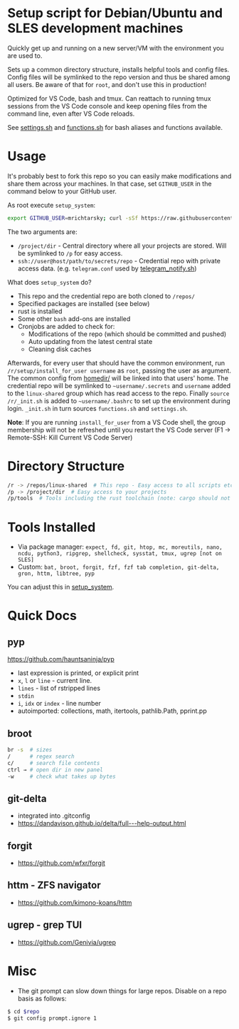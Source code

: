 # Setup script for Debian/Ubuntu and SLES development machines

Quickly get up and running on a new server/VM with the environment you are used to.

Sets up a common directory structure, installs helpful tools and config files. Config files will be symlinked to the repo version and thus be shared among all users. Be aware of that for `root`, and don't use this in production!

Optimized for VS Code, bash and tmux. Can reattach to running tmux sessions from the VS Code console and keep opening files from the command line, even after VS Code reloads.

See [settings.sh](https://github.com/mrichtarsky/linux-shared/blob/main/env/settings.sh) and [functions.sh](https://github.com/mrichtarsky/linux-shared/blob/main/env/functions.sh) for bash aliases and functions available.

# Usage

It's probably best to fork this repo so you can easily make modifications and share them across your machines. In that case, set `GITHUB_USER` in the command below to your GitHub user.

As root execute `setup_system`:
``` sh
export GITHUB_USER=mrichtarsky; curl -sSf https://raw.githubusercontent.com/$GITHUB_USER/linux-shared/main/setup/setup_system | bash -s -- /project/dir ssh://user@host/path/to/secrets/repo
```

The two arguments are:

- `/project/dir` - Central directory where all your projects are stored. Will be symlinked to `/p` for easy access.
- `ssh://user@host/path/to/secrets/repo` - Credential repo with private access data. (e.g. `telegram.conf` used by [telegram_notify.sh](https://github.com/mrichtarsky/linux-shared/blob/main/scripts/telegram_notify))

What does `setup_system` do?
- This repo and the credential repo are both cloned to `/repos/`
- Specified packages are installed (see below)
- rust is installed
- Some other `bash` add-ons are installed
- Cronjobs are added to check for:
  - Modifications of the repo (which should be committed and pushed)
  - Auto updating from the latest central state
  - Cleaning disk caches

Afterwards, for every user that should have the common environment, run `/r/setup/install_for_user username` as `root`, passing the user as argument. The common config from [homedir/](https://github.com/mrichtarsky/linux-shared/tree/main/homedir) will be linked into that users' home. The credential repo will be symlinked to `~username/.secrets` and `username` added to the `linux-shared` group which has read access to the repo. Finally `source /r/_init.sh` is added to `~username/.bashrc` to set up the environment during login. `_init.sh` in turn sources `functions.sh` and `settings.sh`.

**Note**: If you are running `install_for_user` from a VS Code shell, the group membership will not be refreshed until you restart the VS Code server (F1 -> Remote-SSH: Kill Current VS Code Server)

# Directory Structure

``` sh
/r -> /repos/linux-shared  # This repo - Easy access to all scripts etc.
/p -> /project/dir  # Easy access to your projects
/p/tools  # Tools including the rust toolchain (note: cargo should not be used concurrently)
```

# Tools Installed

- Via package manager: `expect, fd, git, htop, mc, moreutils, nano, ncdu, python3, ripgrep, shellcheck, sysstat, tmux, ugrep [not on SLES]`
- Custom: `bat, broot, forgit, fzf, fzf tab completion, git-delta, gron, httm, libtree, pyp`

You can adjust this in [setup_system](https://github.com/mrichtarsky/linux-shared/blob/main/setup/setup_system).

# Quick Docs

## pyp

https://github.com/hauntsaninja/pyp

- last expression is printed, or explicit print
- `x`, `l` or `line` - current line.
- `lines` - list of rstripped lines
- `stdin`
- `i`, `idx` or `index` - line number
- autoimported: collections, math, itertools, pathlib.Path, pprint.pp

## broot

``` sh
br -s  # sizes
/      # regex search
c/     # search file contents
ctrl → # open dir in new panel
-w     # check what takes up bytes
```

## git-delta

- integrated into .gitconfig
- https://dandavison.github.io/delta/full---help-output.html

## forgit

- https://github.com/wfxr/forgit

## httm - ZFS navigator

- https://github.com/kimono-koans/httm

## ugrep - grep TUI

- https://github.com/Genivia/ugrep


# Misc

- The git prompt can slow down things for large repos. Disable on a repo basis as follows:

``` sh
$ cd $repo
$ git config prompt.ignore 1
```
